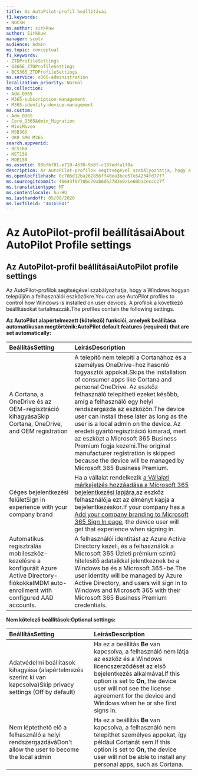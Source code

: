 ```yaml
---
title: Az AutoPilot-profil beállításai
f1.keywords:
- NOCSH
ms.author: sirkkuw
author: Sirkkuw
manager: scotv
audience: Admin
ms.topic: conceptual
f1_keywords:
- ZTDProfileSettings
- O365E_ZTDProfileSettings
- BCS365_ZTDProfileSettings
ms.service: o365-administration
localization_priority: Normal
ms.collection:
- Adm_O365
- M365-subscription-management
- M365-identity-device-management
ms.custom:
- Adm_O365
- Core_O365Admin_Migration
- MiniMaven
- MSB365
- OKR_SMB_M365
search.appverid:
- BCS160
- MET150
- MOE150
ms.assetid: 99bfbf81-e719-4630-9b0f-c187edfa1f8a
description: Az AutoPilot-profilok segítségével szabályozhatja, hogy a Windows hogyan települjön a felhasználói eszközökre. A profilok tartalmazzák az alapértelmezett és választható beállításokat, például a Cortana telepítésének kihagyását.
ms.openlocfilehash: 0c706d12ba262856ff40ea3bee57c64234fd77f7
ms.sourcegitcommit: 46644f9778bc70ab6d62783e0a1e60ba2eccc27f
ms.translationtype: MT
ms.contentlocale: hu-HU
ms.lasthandoff: 05/08/2020
ms.locfileid: "44165841"
---
```

# <a name="about-autopilot-profile-settings"></a><span data-ttu-id="ab3ff-104">Az AutoPilot-profil beállításai</span><span class="sxs-lookup"><span data-stu-id="ab3ff-104">About AutoPilot Profile settings</span></span>

## <a name="autopilot-profile-settings"></a><span data-ttu-id="ab3ff-105">Az AutoPilot-profil beállításai</span><span class="sxs-lookup"><span data-stu-id="ab3ff-105">AutoPilot profile settings</span></span>

<span data-ttu-id="ab3ff-106">Az AutoPilot-profilok segítségével szabályozhatja, hogy a Windows hogyan települjön a felhasználói eszközökre.</span><span class="sxs-lookup"><span data-stu-id="ab3ff-106">You can use AutoPilot profiles to control how Windows is installed on user devices.</span></span> <span data-ttu-id="ab3ff-107">A profilok a következő beállításokat tartalmazzák.</span><span class="sxs-lookup"><span data-stu-id="ab3ff-107">The profiles contain the following settings.</span></span>
  
 <span data-ttu-id="ab3ff-108">**Az AutoPilot alapértelmezett (kötelező) funkciói, amelyek beállítása automatikusan megtörténik:**</span><span class="sxs-lookup"><span data-stu-id="ab3ff-108">**AutoPilot default features (required) that are set automatically:**</span></span>
  
|<span data-ttu-id="ab3ff-109">**Beállítás**</span><span class="sxs-lookup"><span data-stu-id="ab3ff-109">**Setting**</span></span>|<span data-ttu-id="ab3ff-110">**Leírás**</span><span class="sxs-lookup"><span data-stu-id="ab3ff-110">**Description**</span></span>|
|:-----|:-----|
|<span data-ttu-id="ab3ff-111">A Cortana, a OneDrive és az OEM-regisztráció kihagyása</span><span class="sxs-lookup"><span data-stu-id="ab3ff-111">Skip Cortana, OneDrive, and OEM registration</span></span>  <br/> |<span data-ttu-id="ab3ff-112">A telepítő nem telepíti a Cortanához és a személyes OneDrive-hoz hasonló fogyasztói appokat.</span><span class="sxs-lookup"><span data-stu-id="ab3ff-112">Skips the installation of consumer apps like Cortana and personal OneDrive.</span></span> <span data-ttu-id="ab3ff-113">Az eszköz felhasználó telepítheti ezeket később, amíg a felhasználó egy helyi rendszergazda az eszközön.</span><span class="sxs-lookup"><span data-stu-id="ab3ff-113">The device user can install these later as long as the user is a local admin on the device.</span></span> <span data-ttu-id="ab3ff-114">Az eredeti gyártóregisztráció kimarad, mert az eszközt a Microsoft 365 Business Premium fogja kezelni.</span><span class="sxs-lookup"><span data-stu-id="ab3ff-114">The original manufacturer registration is skipped because the device will be managed by Microsoft 365 Business Premium.</span></span>  <br/> |
|<span data-ttu-id="ab3ff-115">Céges bejelentkezési felület</span><span class="sxs-lookup"><span data-stu-id="ab3ff-115">Sign in experience with your company brand</span></span>  <br/> |<span data-ttu-id="ab3ff-116">Ha a vállalat rendelkezik [a Vállalati márkajelzés hozzáadása a Microsoft 365 bejelentkezési lapjára,](https://docs.microsoft.com/microsoft-365/admin/setup/customize-sign-in-page)az eszköz felhasználója ezt az élményt kapja a bejelentkezéskor.</span><span class="sxs-lookup"><span data-stu-id="ab3ff-116">If your company has a [Add your company branding to Microsoft 365 Sign In page](https://docs.microsoft.com/microsoft-365/admin/setup/customize-sign-in-page), the device user will get that experience when signing in.</span></span>  <br/> |
|<span data-ttu-id="ab3ff-117">Automatikus regisztrálás mobileszköz-kezelésre a konfigurált Azure Active Directory-fiókokkal</span><span class="sxs-lookup"><span data-stu-id="ab3ff-117">MDM auto-enrollment with configured AAD accounts.</span></span>  <br/> |<span data-ttu-id="ab3ff-118">A felhasználói identitást az Azure Active Directory kezeli, és a felhasználók a Microsoft 365 Üzleti prémium szintű hitelesítő adataikkal jelentkeznek be a Windows ba és a Microsoft 365-be.</span><span class="sxs-lookup"><span data-stu-id="ab3ff-118">The user identity will be managed by Azure Active Directory, and users will sign in to Windows and Microsoft 365 with their Microsoft 365 Business Premium credentials.</span></span>  <br/> |
   
 <span data-ttu-id="ab3ff-119">**Nem kötelező beállítások:**</span><span class="sxs-lookup"><span data-stu-id="ab3ff-119">**Optional settings:**</span></span>
  
|<span data-ttu-id="ab3ff-120">**Beállítás**</span><span class="sxs-lookup"><span data-stu-id="ab3ff-120">**Setting**</span></span>|<span data-ttu-id="ab3ff-121">**Leírás**</span><span class="sxs-lookup"><span data-stu-id="ab3ff-121">**Description**</span></span>|
|:-----|:-----|
|<span data-ttu-id="ab3ff-122">Adatvédelmi beállítások kihagyása (alapértelmezés szerint ki van kapcsolva)</span><span class="sxs-lookup"><span data-stu-id="ab3ff-122">Skip privacy settings (Off by default)</span></span>  <br/> |<span data-ttu-id="ab3ff-123">Ha ez a beállítás **Be** van kapcsolva, a felhasználó nem látja az eszköz és a Windows licencszerződését az első bejelentkezés alkalmával.</span><span class="sxs-lookup"><span data-stu-id="ab3ff-123">If this option is set to **On**, the device user will not see the license agreement for the device and Windows when he or she first signs in.</span></span>  <br/> |
|<span data-ttu-id="ab3ff-124">Nem léptethető elő a felhasználó a helyi rendszergazdává</span><span class="sxs-lookup"><span data-stu-id="ab3ff-124">Don't allow the user to become the local admin</span></span>  <br/> |<span data-ttu-id="ab3ff-125">Ha ez a beállítás **Be** van kapcsolva, a felhasználó nem telepíthet személyes appokat, így például Cortanát sem.</span><span class="sxs-lookup"><span data-stu-id="ab3ff-125">If this option is set to **On**, the device user will not be able to install any personal apps, such as Cortana.</span></span><br/> |
   
